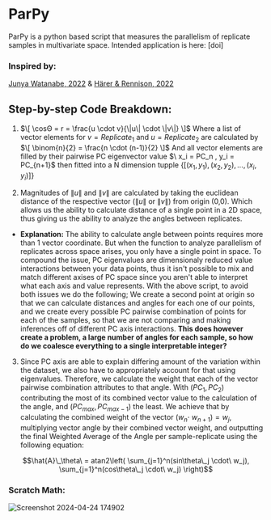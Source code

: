 # ParPy
ParPy is a python based script that measures the parallelism of replicate samples in multivariate space. Intended application is here: [doi]
### Inspired by: 
[Junya Watanabe, 2022](https://onlinelibrary.wiley.com/doi/full/10.1002/ece3.9674#ece39674-bib-0071) & [Härer & Rennison, 2022](https://onlinelibrary.wiley.com/doi/full/10.1002/ece3.9674#ece39674-bib-0071)
## Step-by-step Code Breakdown:
1) $\[
\cosΘ = r = \frac{u \cdot v}{\|u\| \cdot \|v\|}
\]$ Where a list of vector elements for $v = Replicate_1$ and $u = Replicate_2$ are calculated by 
  $\[
\binom{n}{2} = \frac{n \cdot (n-1)}{2}
\]$
And all vector elements are filled by their pairwise PC eigenvector value $\ x_i = PC_n , y_i = PC_{n+1}\$ then fitted into a N dimension tupple $\{ [(x_1, y_1), (x_2, y_2), \ldots, (x_i, y_i)] \}$

2) Magnitudes of $\|u\|$ and $\|v\|$ are calculated by taking the euclidean distance of the respective vector ($\|u\|$ or $\|v\|$) from origin (0,0). Which allows us the ability to calculate distance of a single point in a 2D space, thus giving us the ability to analyze the angles between replicates.

- **Explanation:** The ability to calculate angle between points requires more than 1 vector coordinate. But when the function to analyze parallelism of replicates across space arises, you only have a single point in space. To compound the issue, PC eigenvalues are dimensionaly reduced value interactions between your data points, thus it isn't possible to mix and match different axises of PC space since you aren't able to interpret what each axis and value represents. With the above script, to avoid both issues we do the following; We create a second point at origin so that we can calculate distances and angles for each one of our points, and we create every possible PC pairwise combination of points for each of the samples, so that we are not comparing and making inferences off of different PC axis interactions. **This does however create a problem, a large number of angles for each sample, so how do we coalesce everything to a single interpretable integer?**  

3) Since PC axis are able to explain differing amount of the variation within the dataset, we also have to appropriately account for that using eigenvalues. Therefore, we calculate the weight that each of the vector pairwise combination attributes to that angle. With $(PC_1, PC_2)$ contributing the most of its combined vector value to the calculation of the angle, and $(PC_{max}, PC_{max-1})$ the least. We achieve that by calculating the combined weight of the vector $(w_n \cdot\ w_{n+1}) = w_j$, multiplying vector angle by their combined vector weight, and outputting the final Weighted Average of the Angle per sample-replicate using the following equation:


$$\hat{A}\_\theta\ = atan2\left( \sum_{j=1}^n(sin\theta\_j \cdot\ w_j), \sum_{j=1}^n(cos\theta\_j \cdot\ w_j) \right)$$

### Scratch Math:

![Screenshot 2024-04-24 174902](https://github.com/ganamir/ParPy/assets/129692189/0cf792d8-6515-493f-9a28-b2c4592ba35a)

